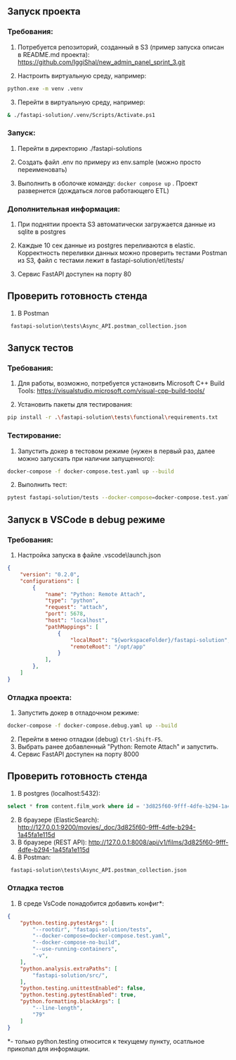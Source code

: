 ## Запуск проекта
### Требования:
1. Потребуется репозиторий, созданный в S3 (пример запуска описан в README.md проекта): https://github.com/IggiShal/new_admin_panel_sprint_3.git

2. Настроить виртуальную среду, например:
```sh
python.exe -m venv .venv
```

3. Перейти в виртуальную среду, например:
```sh
& ./fastapi-solution/.venv/Scripts/Activate.ps1
```

### Запуск:
1. Перейти в директорию ./fastapi-solutions

2. Создать файл .env по примеру из env.sample (можно просто переименовать)

3. Выполнить в оболочке команду:
```docker compose up``` . Проект развернется (дождаться логов работающего ETL)

### Дополнительная информация:
1. При поднятии проекта S3 автоматически загружается данные из sqlite в postgres

3. Каждые 10 сек данные из postgres переливаются в elastic. Корректность переливки данных можно проверить тестами Postman из S3, файл с тестами лежит в fastapi-solution/etl/tests/

5. Сервис FastAPI доступен на порту 80

## Проверить готовность стенда
1. В Postman 
```sh
 fastapi-solution\tests\Async_API.postman_collection.json
 ```

## Запуск тестов
### Требования:
1. Для работы, возможно, потребуется установить Microsoft C++ Build  Tools: https://visualstudio.microsoft.com/visual-cpp-build-tools/

2. Установить пакеты для тестирования:
```sh
pip install -r .\fastapi-solution\tests\functional\requirements.txt
```

### Тестирование:
1. Запустить докер в тестовом режиме (нужен в первый раз, далее можно запускать при наличии запущенного):
```sh
docker-compose -f docker-compose.test.yaml up --build
```

2. Выполнить тест:
```sh
pytest fastapi-solution/tests --docker-compose=docker-compose.test.yaml --docker-compose-no-build --use-running-containers -v
```

## Запуск в VSCode в debug режиме
### Требования:
1. Настройка запуска в файле .vscode\launch.json
```json
{
    "version": "0.2.0",
    "configurations": [
        {
            "name": "Python: Remote Attach",
            "type": "python",
            "request": "attach",
            "port": 5678,
            "host": "localhost",
            "pathMappings": [
                {
                    "localRoot": "${workspaceFolder}/fastapi-solution",
                    "remoteRoot": "/opt/app"
                }
            ],
        },
    ]
}
```
### Отладка проекта:
1. Запустить докер в отладочном режиме:
```sh
docker-compose -f docker-compose.debug.yaml up --build
```
2. Перейти в меню отладки (debug) ```Ctrl-Shift-F5```.
3. Выбрать ранее добавленный "Python: Remote Attach" и запустить.
4. Сервис FastAPI доступен на порту 8000

## Проверить готовность стенда
1. В postgres (localhost:5432):
```sql 
select * from content.film_work where id = '3d825f60-9fff-4dfe-b294-1a45fa1e115d'
```
2. В браузере (ElasticSearch):
http://127.0.0.1:9200/movies/_doc/3d825f60-9fff-4dfe-b294-1a45fa1e115d
3. В браузере (REST API):
http://127.0.0.1:8008/api/v1/films/3d825f60-9fff-4dfe-b294-1a45fa1e115d
4. В Postman:
```sh
 fastapi-solution\tests\Async_API.postman_collection.json
 ```
### Отладка тестов
1. В среде VsCode понадобится добавить конфиг*:
```json
{
    "python.testing.pytestArgs": [
        "--rootdir", "fastapi-solution/tests",
        "--docker-compose=docker-compose.test.yaml",
        "--docker-compose-no-build",
        "--use-running-containers",
        "-v",
    ],
    "python.analysis.extraPaths": [
        "fastapi-solution/src/",
    ],
    "python.testing.unittestEnabled": false,
    "python.testing.pytestEnabled": true,
    "python.formatting.blackArgs": [
        "--line-length",
        "79"
    ]
}
```
*- только python.testing относится к текущему пункту, осатльное прикопал для информации.